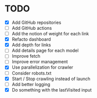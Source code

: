 # TODO

- [x] Add GitHub repositories
- [ ] Add GitHub actions
- [ ] Add the notion of weight for each link
- [x] Refacto dashboard
- [x] Add depth for links
- [ ] Add details page for each model
- [ ] Improve fetch
- [ ] Improve error management
- [x] Use parallelization for crawler
- [ ] Consider robots.txt
- [x] Start / Stop crawling instead of launch
- [ ] Add better logging
- [x] Do something with the lastVisited input

